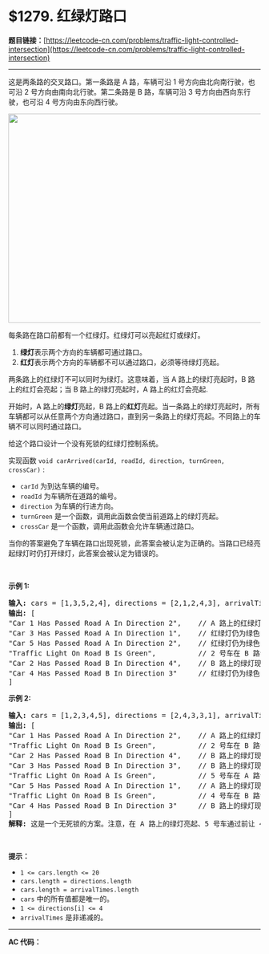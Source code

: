 # $1279. 红绿灯路口

**题目链接：**[https://leetcode-cn.com/problems/traffic-light-controlled-intersection](https://leetcode-cn.com/problems/traffic-light-controlled-intersection)

---

<div class="content__1Y2H">
 <div class="notranslate">
  <p>这是两条路的交叉路口。第一条路是 A 路，车辆可沿&nbsp;1 号方向由北向南行驶，也可沿&nbsp;2 号方向由南向北行驶。第二条路是 B 路，车辆可沿&nbsp;3 号方向由西向东行驶，也可沿 4 号方向由东向西行驶。</p> 
  <p><img style="height:417px; width:600px" src="https://assets.leetcode.com/uploads/2019/11/11/exp.png" alt=""></p> 
  <p>每条路在路口前都有一个红绿灯。红绿灯可以亮起红灯或绿灯。</p> 
  <ol> 
   <li><strong>绿灯</strong>表示两个方向的车辆都可通过路口。</li> 
   <li><strong>红灯</strong>表示两个方向的车辆都不可以通过路口，必须等待绿灯亮起。</li> 
  </ol> 
  <p>两条路上的红绿灯不可以同时为绿灯。这意味着，当 A 路上的绿灯亮起时，B 路上的红灯会亮起；当 B&nbsp;路上的绿灯亮起时，A&nbsp;路上的红灯会亮起.</p> 
  <p>开始时，A 路上的<strong>绿灯</strong>亮起，B 路上的<strong>红灯</strong>亮起。当一条路上的绿灯亮起时，所有车辆都可以从任意两个方向通过路口，直到另一条路上的绿灯亮起。不同路上的车辆不可以同时通过路口。</p> 
  <p>给这个路口设计一个没有死锁的红绿灯控制系统。</p> 
  <p>实现函数&nbsp;<code>void carArrived(carId, roadId, direction, turnGreen, crossCar)</code>&nbsp;:</p> 
  <ul> 
   <li><code>carId</code>&nbsp;为到达车辆的编号。</li> 
   <li><code>roadId</code>&nbsp;为车辆所在道路的编号。</li> 
   <li><code>direction</code>&nbsp;为车辆的行进方向。</li> 
   <li><code>turnGreen</code>&nbsp;是一个函数，调用此函数会使当前道路上的绿灯亮起。</li> 
   <li><code>crossCar</code>&nbsp;是一个函数，调用此函数会允许车辆通过路口。</li> 
  </ul> 
  <p>当你的答案避免了车辆在路口出现死锁，此答案会被认定为正确的。当路口已经亮起绿灯时仍打开绿灯，此答案会被认定为错误的。</p> 
  <p>&nbsp;</p> 
  <p><strong>示例 1:</strong></p> 
  <pre class="language-text"><strong>输入:</strong> cars = [1,3,5,2,4], directions = [2,1,2,4,3], arrivalTimes = [10,20,30,40,50]
<strong>输出:</strong> [
"Car 1 Has Passed Road A In Direction 2",    // A 路上的红绿灯为绿色，1 号车可通过路口。
"Car 3 Has Passed Road A In Direction 1",    // 红绿灯仍为绿色，3 号车通过路口。
"Car 5 Has Passed Road A In Direction 2",    // 红绿灯仍为绿色，5 号车通过路口。
"Traffic Light On Road B Is Green",          // 2 号车在 B 路请求绿灯。
"Car 2 Has Passed Road B In Direction 4",    // B 路上的绿灯现已亮起，2 号车通过路口。
"Car 4 Has Passed Road B In Direction 3"     // 红绿灯仍为绿色，4 号车通过路口。
]
</pre> 
  <p><strong>示例 2:</strong></p> 
  <pre class="language-text"><strong>输入:</strong> cars = [1,2,3,4,5], directions = [2,4,3,3,1], arrivalTimes = [10,20,30,40,40]
<strong>输出:</strong> [
"Car 1 Has Passed Road A In Direction 2",    // A 路上的红绿灯为绿色，1 号车可通过路口。
"Traffic Light On Road B Is Green",          // 2 号车在 B 路请求绿灯。
"Car 2 Has Passed Road B In Direction 4",    // B 路上的绿灯现已亮起，2 号车通过路口。
"Car 3 Has Passed Road B In Direction 3",    // B 路上的绿灯现已亮起，3 号车通过路口。
"Traffic Light On Road A Is Green",          // 5 号车在 A 路请求绿灯。
"Car 5 Has Passed Road A In Direction 1",    // A 路上的绿灯现已亮起，5 号车通过路口。
"Traffic Light On Road B Is Green",          // 4 号车在 B 路请求绿灯。4 号车在路口等灯，直到 5 号车通过路口，B 路的绿灯亮起。
"Car 4 Has Passed Road B In Direction 3"     // B 路上的绿灯现已亮起，4 号车通过路口。
]
<strong>解释:</strong> 这是一个无死锁的方案。注意，在 A 路上的绿灯亮起、5 号车通过前让 4 号车通过，也是一个<strong>正确</strong>且<strong>可</strong><strong>被接受</strong>的方案。
</pre> 
  <p>&nbsp;</p> 
  <p><strong>提示：</strong></p> 
  <ul> 
   <li><code>1 &lt;= cars.length &lt;= 20</code></li> 
   <li><code>cars.length = directions.length</code></li> 
   <li><code>cars.length = arrivalTimes.length</code></li> 
   <li><code>cars</code>&nbsp;中的所有值都是唯一的。</li> 
   <li><code>1 &lt;= directions[i] &lt;= 4</code></li> 
   <li><code>arrivalTimes</code> 是非递减的。</li> 
  </ul> 
 </div>
</div>

---

**AC 代码：**

```java

```